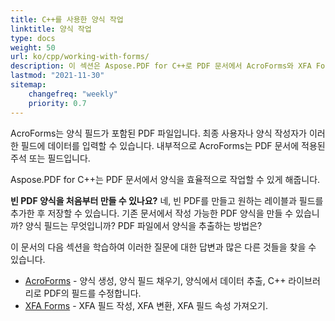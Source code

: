 ```yaml
---
title: C++를 사용한 양식 작업
linktitle: 양식 작업
type: docs
weight: 50
url: ko/cpp/working-with-forms/
description: 이 섹션은 Aspose.PDF for C++로 PDF 문서에서 AcroForms와 XFA Forms를 사용하는 방법을 설명합니다.
lastmod: "2021-11-30"
sitemap:
    changefreq: "weekly"
    priority: 0.7
---
```


AcroForms는 양식 필드가 포함된 PDF 파일입니다. 최종 사용자나 양식 작성자가 이러한 필드에 데이터를 입력할 수 있습니다. 내부적으로 AcroForms는 PDF 문서에 적용된 주석 또는 필드입니다.

Aspose.PDF for C++는 PDF 문서에서 양식을 효율적으로 작업할 수 있게 해줍니다.

**빈 PDF 양식을 처음부터 만들 수 있나요?**
네, 빈 PDF를 만들고 원하는 레이블과 필드를 추가한 후 저장할 수 있습니다.
기존 문서에서 작성 가능한 PDF 양식을 만들 수 있습니까? 양식 필드는 무엇입니까? PDF 파일에서 양식을 추출하는 방법은?

이 문서의 다음 섹션을 학습하여 이러한 질문에 대한 답변과 많은 다른 것들을 찾을 수 있습니다.

- [AcroForms](/pdf/cpp/acroforms/) - 양식 생성, 양식 필드 채우기, 양식에서 데이터 추출, C++ 라이브러리로 PDF의 필드를 수정합니다.
- [XFA Forms](/pdf/cpp/xfa-forms/) - XFA 필드 작성, XFA 변환, XFA 필드 속성 가져오기.